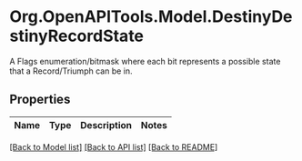 # Org.OpenAPITools.Model.DestinyDestinyRecordState
A Flags enumeration/bitmask where each bit represents a possible state that a Record/Triumph can be in.

## Properties

Name | Type | Description | Notes
------------ | ------------- | ------------- | -------------

[[Back to Model list]](../README.md#documentation-for-models) [[Back to API list]](../README.md#documentation-for-api-endpoints) [[Back to README]](../README.md)

